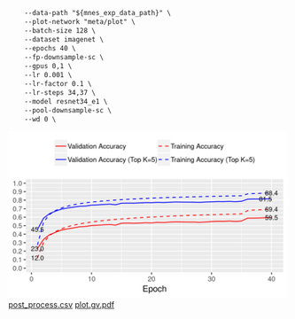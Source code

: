 ```
    --data-path "${mnes_exp_data_path}" \
    --plot-network "meta/plot" \
    --batch-size 128 \
    --dataset imagenet \
    --epochs 40 \
    --fp-downsample-sc \
    --gpus 0,1 \
    --lr 0.001 \
    --lr-factor 0.1 \
    --lr-steps 34,37 \
    --model resnet34_e1 \
    --pool-downsample-sc \
    --wd 0 \
```
![acc.png](acc.png)
[post_process.csv](post_process.csv)
[plot.gv.pdf](plot.gv.pdf)
